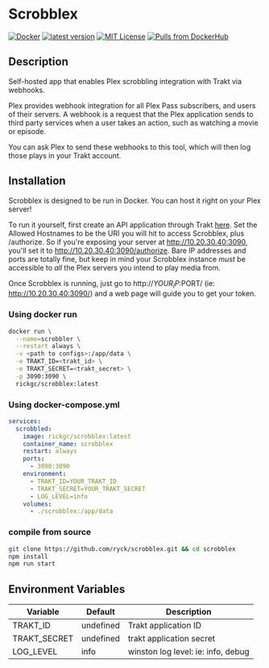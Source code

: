 # Scrobblex

[![Docker](https://github.com/ryck/scrobblex/actions/workflows/docker-publish.yml/badge.svg?branch=main)](https://github.com/ryck/scrobblex/actions/workflows/docker-publish.yml)
[![latest version](https://img.shields.io/github/tag/ryck/scrobblex.svg)](https://github.com/ryck/scrobblex/releases)
[![MIT License](https://img.shields.io/github/license/ryck/scrobblex.svg)](https://www.apache.org/licenses/LICENSE-2.0)
[![Pulls from DockerHub](https://img.shields.io/docker/pulls/rickgc/scrobblex.svg)](https://hub.docker.com/r/rickgc/scrobblex)

## Description

Self-hosted app that enables Plex scrobbling integration with Trakt via webhooks.

Plex provides webhook integration for all Plex Pass subscribers, and users of their servers. A webhook is a request that the Plex application sends to third party services when a user takes an action, such as watching a movie or episode.

You can ask Plex to send these webhooks to this tool, which will then log those plays in your Trakt account.

## Installation

Scrobblex is designed to be run in Docker. You can host it right on your Plex server!

To run it yourself, first create an API application through Trakt [here](https://trakt.tv/oauth/applications). Set the Allowed Hostnames to be the URI you will hit to access Scrobblex, plus /authorize. So if you're exposing your server at http://10.20.30.40:3090, you'll set it to http://10.20.30.40:3090/authorize. Bare IP addresses and ports are totally fine, but keep in mind your Scrobblex instance _must_ be accessible to _all_ the Plex servers you intend to play media from.

Once Scrobblex is running, just go to http://$YOUR_IP:$PORT/ (ie: http://10.20.30.40:3090/) and a web page will guide you to get your token.

### Using docker run

```bash
docker run \
  --name=scrobbler \
  --restart always \
  -v <path to configs>:/app/data \
  -e TRAKT_ID=<trakt_id> \
  -e TRAKT_SECRET=<trakt_secret> \
  -p 3090:3090 \
  rickgc/scrobblex:latest
```

### Using docker-compose.yml

```yaml
services:
  scrobbled:
    image: rickgc/scrobblex:latest
    container_name: scrobblex
    restart: always
    ports:
      - 3090:3090
    environment:
      - TRAKT_ID=YOUR_TRAKT_ID
      - TRAKT_SECRET=YOUR_TRAKT_SECRET
      - LOG_LEVEL=info
    volumes:
      - ./scrobblex:/app/data
```

### compile from source

```bash
git clone https://github.com/ryck/scrobblex.git && cd scrobblex
npm install
npm run start
```

## Environment Variables

| Variable     | Default   | Description                        |
| ------------ | --------- | ---------------------------------- |
| TRAKT_ID     | undefined | Trakt application ID               |
| TRAKT_SECRET | undefined | trakt application secret           |
| LOG_LEVEL    | info      | winston log level: ie: info, debug |
